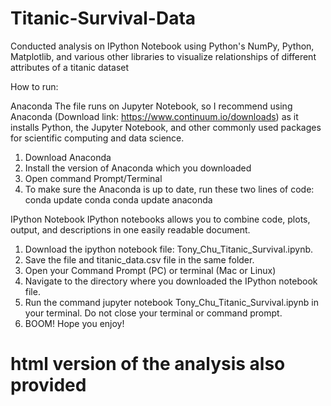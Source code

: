 # Titanic-Survival-Data

Conducted analysis on IPython Notebook using Python's NumPy, Python, Matplotlib, and various other libraries to visualize relationships of different attributes of a titanic dataset

How to run:

Anaconda
The file runs on Jupyter Notebook, so I recommend using Anaconda (Download link: https://www.continuum.io/downloads) as it installs Python, the Jupyter Notebook, and other commonly used packages for scientific computing and data science.

1. Download Anaconda
2. Install the version of Anaconda which you downloaded
3. Open command Prompt/Terminal
4. To make sure the Anaconda is up to date, run these two lines of code:
    conda update conda
    conda update anaconda

IPython Notebook
IPython notebooks allows you to combine code, plots, output, and descriptions in one easily readable document.

1. Download the ipython notebook file: Tony_Chu_Titanic_Survival.ipynb.
2. Save the file and titanic_data.csv file in the same folder.
3. Open your Command Prompt (PC) or terminal (Mac or Linux)
4. Navigate to the directory where you downloaded the IPython notebook file.
5. Run the command jupyter notebook Tony_Chu_Titanic_Survival.ipynb in your terminal. Do not close your terminal or command prompt.
6. BOOM! Hope you enjoy!   

# html version of the analysis also provided
